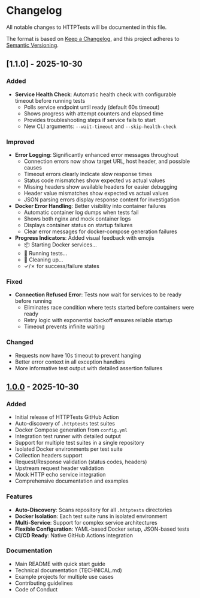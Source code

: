 # Changelog

All notable changes to HTTPTests will be documented in this file.

The format is based on [Keep a Changelog](https://keepachangelog.com/en/1.0.0/),
and this project adheres to [Semantic Versioning](https://semver.org/spec/v2.0.0.html).

## [1.1.0] - 2025-10-30

### Added
- **Service Health Check**: Automatic health check with configurable timeout before running tests
  - Polls service endpoint until ready (default 60s timeout)
  - Shows progress with attempt counters and elapsed time
  - Provides troubleshooting steps if service fails to start
  - New CLI arguments: `--wait-timeout` and `--skip-health-check`

### Improved
- **Error Logging**: Significantly enhanced error messages throughout
  - Connection errors now show target URL, host header, and possible causes
  - Timeout errors clearly indicate slow response times
  - Status code mismatches show expected vs actual values
  - Missing headers show available headers for easier debugging
  - Header value mismatches show expected vs actual values
  - JSON parsing errors display response content for investigation
- **Docker Error Handling**: Better visibility into container failures
  - Automatic container log dumps when tests fail
  - Shows both nginx and mock container logs
  - Displays container status on startup failures
  - Clear error messages for docker-compose generation failures
- **Progress Indicators**: Added visual feedback with emojis
  - 📦 Starting Docker services...
  - 🧪 Running tests...
  - 🧹 Cleaning up...
  - ✓/✗ for success/failure states

### Fixed
- **Connection Refused Error**: Tests now wait for services to be ready before running
  - Eliminates race condition where tests started before containers were ready
  - Retry logic with exponential backoff ensures reliable startup
  - Timeout prevents infinite waiting

### Changed
- Requests now have 10s timeout to prevent hanging
- Better error context in all exception handlers
- More informative test output with detailed assertion failures

## [1.0.0] - 2025-10-30

### Added
- Initial release of HTTPTests GitHub Action
- Auto-discovery of `.httptests` test suites
- Docker Compose generation from `config.yml`
- Integration test runner with detailed output
- Support for multiple test suites in a single repository
- Isolated Docker environments per test suite
- Collection headers support
- Request/Response validation (status codes, headers)
- Upstream request header validation
- Mock HTTP echo service integration
- Comprehensive documentation and examples

### Features
- **Auto-Discovery**: Scans repository for all `.httptests` directories
- **Docker Isolation**: Each test suite runs in isolated environment
- **Multi-Service**: Support for complex service architectures
- **Flexible Configuration**: YAML-based Docker setup, JSON-based tests
- **CI/CD Ready**: Native GitHub Actions integration

### Documentation
- Main README with quick start guide
- Technical documentation (TECHNICAL.md)
- Example projects for multiple use cases
- Contributing guidelines
- Code of Conduct

[1.0.0]: https://github.com/serviceguards-com/httptests-action/releases/tag/v1.0.0

